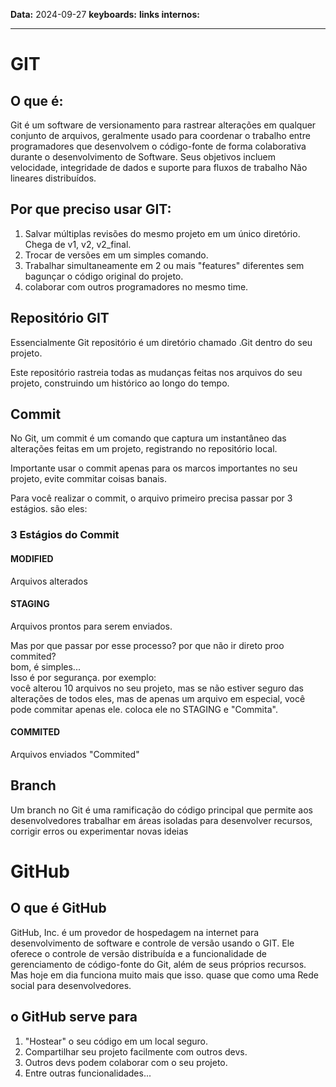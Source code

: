 
**Data:** 2024-09-27
**keyboards:** 
**links internos:** 
___

# GIT

## O que é:

Git é um software de versionamento para rastrear alterações em qualquer conjunto de arquivos, geralmente usado para coordenar o trabalho entre programadores que desenvolvem o código-fonte de forma colaborativa durante o desenvolvimento de Software. Seus objetivos incluem velocidade, integridade de dados e suporte para fluxos de trabalho Não lineares distribuídos.

## Por que preciso usar GIT:

1. Salvar múltiplas revisões do mesmo projeto em um único diretório. Chega de v1, v2, v2_final.
2. Trocar de versões em um simples comando.
3. Trabalhar simultaneamente em 2 ou mais "features" diferentes sem bagunçar o código original do projeto.
4. colaborar com outros programadores no mesmo time.

## Repositório GIT

Essencialmente Git repositório é um diretório chamado .Git dentro do seu projeto.

Este repositório rastreia todas as mudanças feitas nos arquivos do seu projeto, construindo um histórico ao longo do tempo.

## Commit

No Git, um commit é um comando que captura um instantâneo das alterações feitas em um projeto, registrando no repositório local.

Importante usar o commit apenas para os marcos importantes no seu projeto, evite commitar coisas banais.

Para você realizar o commit, o arquivo primeiro precisa passar por 3 estágios. são eles:

### 3 Estágios do Commit

#### MODIFIED

Arquivos alterados

#### STAGING

Arquivos prontos para serem enviados.

Mas por que passar por esse processo? por que não ir direto proo commited?  
bom, é simples...  
Isso é por segurança. por exemplo:  
você alterou 10 arquivos no seu projeto, mas se não estiver seguro das alterações de todos eles, mas de apenas um arquivo em especial, você pode commitar apenas ele. coloca ele no STAGING e "Commita".

#### COMMITED

Arquivos enviados "Commited"

## Branch 

Um branch no Git é uma ramificação do código principal que permite aos desenvolvedores trabalhar em áreas isoladas para desenvolver recursos, corrigir erros ou experimentar novas ideias

# GitHub 
## O que é GitHub

GitHub, Inc. é um provedor de hospedagem na internet para desenvolvimento de software e controle de versão usando o GIT. Ele oferece o controle de versão distribuída e a funcionalidade de gerenciamento de código-fonte do Git, além de seus próprios recursos. Mas hoje em dia funciona muito mais que isso. quase que como uma Rede social para desenvolvedores.


## o GitHub serve para

1. "Hostear" o seu código em um local seguro.
2. Compartilhar seu projeto facilmente com outros devs.
3. Outros devs podem colaborar com o seu projeto.
4. Entre outras funcionalidades...




